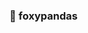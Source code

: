 ### 🦊 foxypandas

<!--
**foxypandas/foxypandas** is a ✨ _special_ ✨ repository because its `README.md` (this file) appears on your GitHub profile.
<div align="center">

Hi there! I’m a curious fox exploring the world of **Data Science** and **Machine Learning**.  
Lover of 🐼 pandas, ☕ coffee, and cozy code.
</div>

### 🧁 About me

- 🌱 Currently learning: Python, NumPy, pandas, scikit-learn
- 🔭 Working on: projects in data analysis and visualization
- 🧪 Interests: data analysis, visualization, AI, and digital minimalism
- 🌍 Based in: Saint Petersburg
- 🎯 Goals: become a confident Data Scientist and build cute, powerful projects  
- 🦊 Fun fact: foxes are excellent data hunters

---

### 🔧 Tech Stack

![Python](https://img.shields.io/badge/Python-3.11+-blue)
![Jupyter](https://img.shields.io/badge/Jupyter-Notebook-orange)
![pandas](https://img.shields.io/badge/pandas-%F0%9F%90%BC-lightgrey)
![Git](https://img.shields.io/badge/Git-friendly-green)

---

### 🌟 Badges

![Made with 🐼 pandas](https://img.shields.io/badge/Made%20with-%F0%9F%90%BC%20pandas-orange)
![Powered by ☕ and curiosity](https://img.shields.io/badge/Powered%20by-%E2%98%95%EF%B8%8F%20and%20curiosity-ff69b4)
![Open to Collaboration](https://img.shields.io/badge/Open%20to-%F0%9F%92%9F%20collaboration-6a5acd)
![Always Learning](https://img.shields.io/badge/Always-Learning-yellowgreen)
![Cozy Fox Inside](https://img.shields.io/badge/Cozy%20Fox-Inside-f3c1a4)

---

### 📈 GitHub Stats

[![GitHub followers](https://img.shields.io/github/followers/foxypandas?style=social)](https://github.com/foxypandas)
[![GitHub Stars](https://img.shields.io/github/stars/foxypandas?style=social)](https://github.com/foxypandas)

---

<div align="center">

💬 Let’s make data cute — together!  
✨ _Stay cozy and keep coding_

</div>

